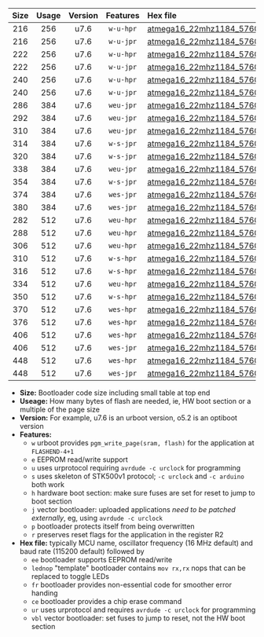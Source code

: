 |Size|Usage|Version|Features|Hex file|
|:-:|:-:|:-:|:-:|:--|
|216|256|u7.6|`w-u-hpr`|[atmega16_22mhz1184_57600bps_ur.hex](https://raw.githubusercontent.com/stefanrueger/urboot/main//atmega16_22mhz1184_57600bps_ur.hex)|
|216|256|u7.6|`w-u-jpr`|[atmega16_22mhz1184_57600bps_ur_vbl.hex](https://raw.githubusercontent.com/stefanrueger/urboot/main//atmega16_22mhz1184_57600bps_ur_vbl.hex)|
|222|256|u7.6|`w-u-hpr`|[atmega16_22mhz1184_57600bps_lednop_ur.hex](https://raw.githubusercontent.com/stefanrueger/urboot/main//atmega16_22mhz1184_57600bps_lednop_ur.hex)|
|222|256|u7.6|`w-u-jpr`|[atmega16_22mhz1184_57600bps_lednop_ur_vbl.hex](https://raw.githubusercontent.com/stefanrueger/urboot/main//atmega16_22mhz1184_57600bps_lednop_ur_vbl.hex)|
|240|256|u7.6|`w-u-hpr`|[atmega16_22mhz1184_57600bps_lednop_fr_ur.hex](https://raw.githubusercontent.com/stefanrueger/urboot/main//atmega16_22mhz1184_57600bps_lednop_fr_ur.hex)|
|240|256|u7.6|`w-u-jpr`|[atmega16_22mhz1184_57600bps_lednop_fr_ur_vbl.hex](https://raw.githubusercontent.com/stefanrueger/urboot/main//atmega16_22mhz1184_57600bps_lednop_fr_ur_vbl.hex)|
|286|384|u7.6|`weu-jpr`|[atmega16_22mhz1184_57600bps_ee_ur_vbl.hex](https://raw.githubusercontent.com/stefanrueger/urboot/main//atmega16_22mhz1184_57600bps_ee_ur_vbl.hex)|
|292|384|u7.6|`weu-jpr`|[atmega16_22mhz1184_57600bps_ee_lednop_ur_vbl.hex](https://raw.githubusercontent.com/stefanrueger/urboot/main//atmega16_22mhz1184_57600bps_ee_lednop_ur_vbl.hex)|
|310|384|u7.6|`weu-jpr`|[atmega16_22mhz1184_57600bps_ee_lednop_fr_ur_vbl.hex](https://raw.githubusercontent.com/stefanrueger/urboot/main//atmega16_22mhz1184_57600bps_ee_lednop_fr_ur_vbl.hex)|
|314|384|u7.6|`w-s-jpr`|[atmega16_22mhz1184_57600bps_vbl.hex](https://raw.githubusercontent.com/stefanrueger/urboot/main//atmega16_22mhz1184_57600bps_vbl.hex)|
|320|384|u7.6|`w-s-jpr`|[atmega16_22mhz1184_57600bps_lednop_vbl.hex](https://raw.githubusercontent.com/stefanrueger/urboot/main//atmega16_22mhz1184_57600bps_lednop_vbl.hex)|
|338|384|u7.6|`weu-jpr`|[atmega16_22mhz1184_57600bps_ee_lednop_fr_ce_ur_vbl.hex](https://raw.githubusercontent.com/stefanrueger/urboot/main//atmega16_22mhz1184_57600bps_ee_lednop_fr_ce_ur_vbl.hex)|
|354|384|u7.6|`w-s-jpr`|[atmega16_22mhz1184_57600bps_lednop_fr_vbl.hex](https://raw.githubusercontent.com/stefanrueger/urboot/main//atmega16_22mhz1184_57600bps_lednop_fr_vbl.hex)|
|374|384|u7.6|`wes-jpr`|[atmega16_22mhz1184_57600bps_ee_vbl.hex](https://raw.githubusercontent.com/stefanrueger/urboot/main//atmega16_22mhz1184_57600bps_ee_vbl.hex)|
|380|384|u7.6|`wes-jpr`|[atmega16_22mhz1184_57600bps_ee_lednop_vbl.hex](https://raw.githubusercontent.com/stefanrueger/urboot/main//atmega16_22mhz1184_57600bps_ee_lednop_vbl.hex)|
|282|512|u7.6|`weu-hpr`|[atmega16_22mhz1184_57600bps_ee_ur.hex](https://raw.githubusercontent.com/stefanrueger/urboot/main//atmega16_22mhz1184_57600bps_ee_ur.hex)|
|288|512|u7.6|`weu-hpr`|[atmega16_22mhz1184_57600bps_ee_lednop_ur.hex](https://raw.githubusercontent.com/stefanrueger/urboot/main//atmega16_22mhz1184_57600bps_ee_lednop_ur.hex)|
|306|512|u7.6|`weu-hpr`|[atmega16_22mhz1184_57600bps_ee_lednop_fr_ur.hex](https://raw.githubusercontent.com/stefanrueger/urboot/main//atmega16_22mhz1184_57600bps_ee_lednop_fr_ur.hex)|
|310|512|u7.6|`w-s-hpr`|[atmega16_22mhz1184_57600bps.hex](https://raw.githubusercontent.com/stefanrueger/urboot/main//atmega16_22mhz1184_57600bps.hex)|
|316|512|u7.6|`w-s-hpr`|[atmega16_22mhz1184_57600bps_lednop.hex](https://raw.githubusercontent.com/stefanrueger/urboot/main//atmega16_22mhz1184_57600bps_lednop.hex)|
|334|512|u7.6|`weu-hpr`|[atmega16_22mhz1184_57600bps_ee_lednop_fr_ce_ur.hex](https://raw.githubusercontent.com/stefanrueger/urboot/main//atmega16_22mhz1184_57600bps_ee_lednop_fr_ce_ur.hex)|
|350|512|u7.6|`w-s-hpr`|[atmega16_22mhz1184_57600bps_lednop_fr.hex](https://raw.githubusercontent.com/stefanrueger/urboot/main//atmega16_22mhz1184_57600bps_lednop_fr.hex)|
|370|512|u7.6|`wes-hpr`|[atmega16_22mhz1184_57600bps_ee.hex](https://raw.githubusercontent.com/stefanrueger/urboot/main//atmega16_22mhz1184_57600bps_ee.hex)|
|376|512|u7.6|`wes-hpr`|[atmega16_22mhz1184_57600bps_ee_lednop.hex](https://raw.githubusercontent.com/stefanrueger/urboot/main//atmega16_22mhz1184_57600bps_ee_lednop.hex)|
|406|512|u7.6|`wes-hpr`|[atmega16_22mhz1184_57600bps_ee_lednop_fr.hex](https://raw.githubusercontent.com/stefanrueger/urboot/main//atmega16_22mhz1184_57600bps_ee_lednop_fr.hex)|
|406|512|u7.6|`wes-jpr`|[atmega16_22mhz1184_57600bps_ee_lednop_fr_vbl.hex](https://raw.githubusercontent.com/stefanrueger/urboot/main//atmega16_22mhz1184_57600bps_ee_lednop_fr_vbl.hex)|
|448|512|u7.6|`wes-hpr`|[atmega16_22mhz1184_57600bps_ee_lednop_fr_ce.hex](https://raw.githubusercontent.com/stefanrueger/urboot/main//atmega16_22mhz1184_57600bps_ee_lednop_fr_ce.hex)|
|448|512|u7.6|`wes-jpr`|[atmega16_22mhz1184_57600bps_ee_lednop_fr_ce_vbl.hex](https://raw.githubusercontent.com/stefanrueger/urboot/main//atmega16_22mhz1184_57600bps_ee_lednop_fr_ce_vbl.hex)|

- **Size:** Bootloader code size including small table at top end
- **Useage:** How many bytes of flash are needed, ie, HW boot section or a multiple of the page size
- **Version:** For example, u7.6 is an urboot version, o5.2 is an optiboot version
- **Features:**
  + `w` urboot provides `pgm_write_page(sram, flash)` for the application at `FLASHEND-4+1`
  + `e` EEPROM read/write support
  + `u` uses urprotocol requiring `avrdude -c urclock` for programming
  + `s` uses skeleton of STK500v1 protocol; `-c urclock` and `-c arduino` both work
  + `h` hardware boot section: make sure fuses are set for reset to jump to boot section
  + `j` vector bootloader: uploaded applications *need to be patched externally*, eg, using `avrdude -c urclock`
  + `p` bootloader protects itself from being overwritten
  + `r` preserves reset flags for the application in the register R2
- **Hex file:** typically MCU name, oscillator frequency (16 MHz default) and baud rate (115200 default) followed by
  + `ee` bootloader supports EEPROM read/write
  + `lednop` "template" bootloader contains `mov rx,rx` nops that can be replaced to toggle LEDs
  + `fr` bootloader provides non-essential code for smoother error handing
  + `ce` bootloader provides a chip erase command
  + `ur` uses urprotocol and requires `avrdude -c urclock` for programming
  + `vbl` vector bootloader: set fuses to jump to reset, not the HW boot section
